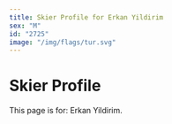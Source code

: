 ```yaml
---
title: Skier Profile for Erkan Yildirim
sex: "M"
id: "2725"
image: "/img/flags/tur.svg" 
---
```


# Skier Profile

This page is for: Erkan Yildirim.
    